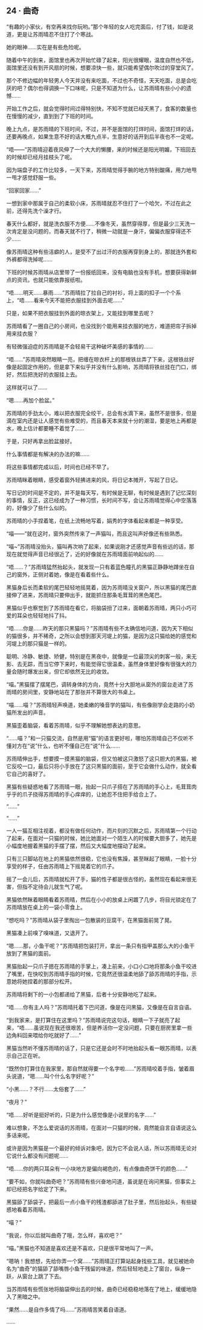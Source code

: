 ## 24 · 曲奇

“有趣的小家伙，有空再来找你玩哟。”那个年轻的女人吃完面后，付了钱，如是说道，更是让苏雨晴忍不住打了个寒战。

她的眼神……实在是有些危险呢。

随着中午的到来，面馆里也再次开始忙碌了起来，阳光很耀眼，温度自然也不低，面馆里还没有到开风扇的时候，想要凉快一些，就只能希望偶尔吹过的穿堂风了。

那个不修边幅的年轻男人今天并没有来吃面，不过也不奇怪，天天吃面，总是会吃厌的吧？偶尔也得调换一下口味呢，只是不知道为什么，让苏雨晴有些小小的遗憾……

开始工作之后，就会觉得时间过得特别快，不知不觉就已经天黑了，食客的数量也在慢慢的减少，直到到了下班的时间。

晚上九点，是苏雨晴的下班时间，不过，并不是面馆的打烊时间，面馆打烊的话，还要再晚点，如果生意不好的话大概九点半，生意好的话开到后半夜也不一定呢。

“唔——”苏雨晴迎着夜风伸了一个大大的懒腰，来的时候还是阳光明媚，下班回去的时候却已经月挂枝头了呢。

因为端盘子的工作比较多，一天下来，苏雨晴觉得手腕的地方特别酸痛，用力地甩一甩才感觉舒服一些。

“回家回家……”

一想到家中那属于自己的柔软小床，苏雨晴就忍不住打了一个哈欠，不过在此之前，还得先洗个澡才行。

春天什么都好，就是洗衣服不方便……不像冬天，虽然穿得厚，但是最少三天洗一次肯定是没问题的，而春天就不行了，稍微一动就是一身汗，偏偏衣服穿得还不少……

像苏雨晴这种有些洁癖的人，是受不了出过汗的衣服再穿到身上的，那就连外套和外裤都得洗掉呢……

下班的时候苏雨晴从店里带了一份报纸回来，没有电脑也没有手机，想要获得新鲜点的资讯，也就只能依靠报纸啦。

“唔……明天……暴雨……”苏雨晴拉了拉自己的衬衫，将上面的扣子一个个系上，“唔……看来今天不能把衣服挂到外面去呢……”

只是，如果不把衣服挂到外面的晾衣架上，又能挂到哪里去呢？

苏雨晴看了一圈自己的小房间，也没找到个能用来挂衣服的地方，难道把帘子拆掉用来挂衣服？

有轻微强迫症的苏雨晴是不会轻易干这种破坏美感的事情的……

“唔……”苏雨晴突然眼睛一亮，把缠在晾衣杆上的那根铁丝弄了下来，这根铁丝好像是起固定作用的，但是拿下来似乎并没有什么影响，苏雨晴将铁丝挂在门口，绑好，然后把洗好的衣服挂上去。

这样就可以了……

“嗯……再加个脸盆。”

苏雨晴的手劲太小，难以把衣服完全绞干，总会有水滴下来，虽然不是很多，但是滴在室内还是让人感觉有些难受的，而且春天本来就十分的潮湿，要是地上再都是水，晚上估计都要睡不着觉了……

于是，只好再拿出脸盆接好。

什么事情都是有解决的办法的嘛……

将这些事情都完成以后，时间也已经不早了。

苏雨晴眯着眼睛，感受着窗外轻拂进来的风，将日记本摊开，写起了日记。

写日记的时间是不定的，并不是每天写，有时候是无聊，有时候是遇到了记忆深刻的事情，反正，这已经成为了一种习惯，长时间不写，会让苏雨晴觉得心中空落落的，好像少了些什么似的。

苏雨晴的小手捏着笔，在纸上流畅地写着，娟秀的字体看起来都是一种享受。

“喵——”就在这时，窗外突然传来了一声猫叫，而且这叫声好像还有些熟悉。

“喵~”苏雨晴没抬头，猫叫再次响了起来，如果说刚才还感觉声音有些远的话，那现在就觉得声音已经很近了，近的好像就在苏雨晴面前响起似的……

“唔……？”苏雨晴猛然抬起头，就发现一只有着蓝色瞳孔的黑猫正静静地蹲坐在自己的窗外，正侧对着她，像是在看着些什么。

黑猫身后长而柔软的尾巴轻轻地摇晃着，因为苏雨晴没关窗户，所以黑猫的尾巴直接伸了进来，苏雨晴只要伸出手，就能抓住那条毛茸茸的黑色尾巴。

黑猫似乎也察觉到了苏雨晴在看它，将脑袋扭了过来，面朝着苏雨晴，两只小巧可爱的耳朵也轻轻地抖了抖。

“唔……你是……昨天的那只黑猫吗？”苏雨晴有些不太确信地问道，因为天下相似的猫很多，并不稀奇，之所以会想到那天河堤上的猫，是因为这只猫给她的感觉和河堤上的那只猫是一样的。

聪明、冷静、敏捷、矫健，特别是在黑夜中，就像是一位最顶尖的刺客一般，来无影、去无踪，而当它停下来时，有能觉得它很温柔，虽然身体里好像有很强大的力量会随时爆发出来，但它却依然无比的收敛。

“喵。”黑猫摆了摆尾巴，调转身体的方向，竟然十分大胆地从窗外的窗台走进了苏雨晴的房间里，安静地站在了那张并不算很大的书桌上。

“喵……喵？”苏雨晴轻声唤道，她柔嫩的嗓音学的猫叫，有些像刚学会走路的小奶猫所发出的声音。

黑猫歪着脑袋，看着苏雨晴，似乎不理解她想表达的意思。

“……喵？”和一只猫交流，自然是用“猫”的语言更好啦，哪怕苏雨晴自己不仅听不懂对方在“说”什么，也听不懂自己在“说”什么……

苏雨晴伸出手，想要摸一摸黑猫的脑袋，但又怕被这只激怒了这只胆大的黑猫，被它反咬一口，最后只将小手放在了这只黑猫的面前，至于它会做什么动作，就全看它自己的喜好了。

黑猫有些疑惑地看了苏雨晴一眼，抬起一只爪子搭在了苏雨晴的手心上，毛茸茸肉乎乎的爪子挠得苏雨晴的手心痒痒的，让她忍不住把手给合上了。

“……”

“……”

一人一猫互相注视着，都没有做任何动作，而片刻的沉默之后，苏雨晴第一个行动了起来，在面对一只猫的时候，她比她面对一个陌生人的时候要大胆多了，她先是小幅度地握着黑猫的手摆了摆，然后又大幅度地摆动了起来。

只有三只脚站在地上的黑猫依然很稳，它也没有焦躁，甚至眯起了眼睛，一脸十分享受的样子，任由苏雨晴上下摇晃着它的爪子。

摇了一会儿后，苏雨晴就松开了手，猫的性子都是很古怪的，虽然现在看起来很无害，但指不定待会儿就生气了呢。

黑猫依然眯着眼睛看着苏雨晴，然后在小小的放桌上闲踱了几步，将目光锁定在了苏雨晴放在桌上的一袋小零食上。

“想吃吗？”苏雨晴从袋子里掏出一包散装的豆腐干，在黑猫面前晃了晃。

黑猫凑上前嗅了嗅味道，又退开了。

“嗯……那，小鱼干呢？”苏雨晴把包装打开，拿出一条只有指甲盖那么大的小鱼干放到了黑猫的面前。

黑猫抬起一只爪子摁在苏雨晴的手掌上，凑上前来，小口小口地将那条小鱼干咬进了嘴里，在快咬到苏雨晴手指的时候，它竟然还很温柔地舔了舔苏雨晴的手指，示意她将她捏着的那部分松开。

苏雨晴将剩下的一小包都递给了黑猫，后者十分安静地吃了起来。

“唔……你有主人吗？”苏雨晴托着下巴问道，像是在问黑猫，又像是在自言自语。

“到我家来，是打算住在这里吗？”苏雨晴说完这句话，眼睛一下子就亮了起来，“唔……虽说现在我还很艰苦，但是养活你一定没问题，只要在厨房里拿一些边角料回来喂给你吃就好了……”

黑猫当然听不懂苏雨晴的话了，只是它还是会时不时地抬起头看一眼苏雨晴，以表示自己正在听。

“既然你打算住在我家里，那自然就得要一个名字啦……”苏雨晴咬着手指，皱着眉头说道，“嗯……叫个什么名字好呢？”

“小黑……？不行……太俗套了……”

“夜月？”

“唔……好听是挺好听的，只是为什么感觉像是小说里的名字……”

难以想象，不怎么爱说话的苏雨晴，在面对一只猫的时候，竟然能自言自语说这么多话来呢。

或许是因为黑猫是一个最好的倾诉对象吧，因为它不会说人话，所以苏雨晴无论对它说什么都没有问题呢……

“唔……你的两只耳朵有一小块地方是偏向褐色的，有点像曲奇饼干的颜色……”

“要不如，你就叫曲奇吧？”苏雨晴有些兴奋地问道，虽说是在询问黑猫，但事实上却已经把名字给定了下来。

黑猫舔了舔袋子，把最后一点小鱼干的残渣都舔进了肚子里，然后抬起头，有些疑惑地看着苏雨晴。

“喵？”

“我说，你以后就叫曲奇了哦，怎么样，喜欢吧？”

“喵。”黑猫也不知道是喜欢还是不喜欢，只是很平常地叫了一声。

“嗯呐！我想想，先给你弄一个窝……”苏雨晴正打算站起身找些工具，就见被她命名为“曲奇”的猫舔了舔嘴唇小鱼干残留的味道，然后轻轻地走上了窗台，纵身一跃，从窗台上跳了下去。

当苏雨晴有些慌张地将脑袋伸出去的时候，曲奇已经稳稳地落在了地上，缓缓地隐入了黑暗之中。

“果然……是自作多情了吗……”苏雨晴苦笑着自语道。

……
